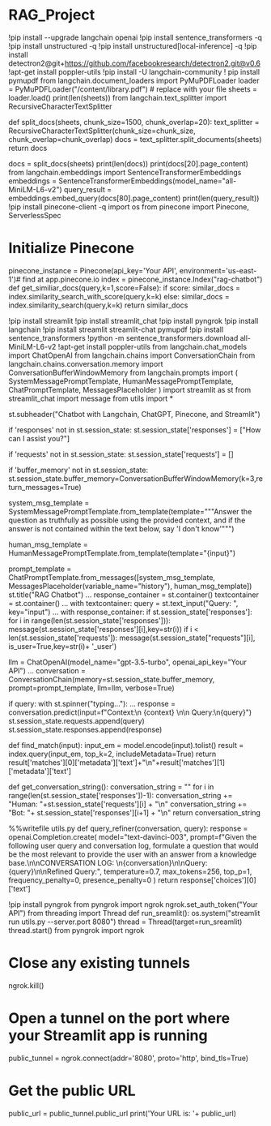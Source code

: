 # RAG_Project

!pip install --upgrade langchain openai
!pip install sentence_transformers -q
!pip install unstructured -q
!pip install unstructured[local-inference] -q
!pip install detectron2@git+https://github.com/facebookresearch/detectron2.git@v0.6
!apt-get install poppler-utils
!pip install -U langchain-community
! pip install pymupdf
from langchain.document_loaders import PyMuPDFLoader
loader = PyMuPDFLoader("/content/library.pdf") # replace with your file
sheets = loader.load()
print(len(sheets))
from langchain.text_splitter import RecursiveCharacterTextSplitter

def split_docs(sheets, chunk_size=1500, chunk_overlap=20):
  text_splitter = RecursiveCharacterTextSplitter(chunk_size=chunk_size, chunk_overlap=chunk_overlap)
  docs = text_splitter.split_documents(sheets)
  return docs

docs = split_docs(sheets)
print(len(docs))
print(docs[20].page_content)
from langchain.embeddings import SentenceTransformerEmbeddings
embeddings = SentenceTransformerEmbeddings(model_name="all-MiniLM-L6-v2")
query_result = embeddings.embed_query(docs[80].page_content)
print(len(query_result))
!pip install pinecone-client  -q
import os
from pinecone import Pinecone, ServerlessSpec
# Initialize Pinecone
pinecone_instance = Pinecone(api_key='Your API', environment='us-east-1')# find at app.pinecone.io
index = pinecone_instance.Index("rag-chatbot")
def get_similiar_docs(query,k=1,score=False):
  if score:
    similar_docs = index.similarity_search_with_score(query,k=k)
  else:
    similar_docs = index.similarity_search(query,k=k)
  return similar_docs

!pip install streamlit
!pip install streamlit_chat
!pip install pyngrok
!pip install langchain
!pip install streamlit streamlit-chat pymupdf
!pip install sentence_transformers
!python -m sentence_transformers.download all-MiniLM-L6-v2
!apt-get install poppler-utils
from langchain.chat_models import ChatOpenAI
from langchain.chains import ConversationChain
from langchain.chains.conversation.memory import ConversationBufferWindowMemory
from langchain.prompts import (
    SystemMessagePromptTemplate,
    HumanMessagePromptTemplate,
    ChatPromptTemplate,
    MessagesPlaceholder
)
import streamlit as st
from streamlit_chat import message
from utils import *

st.subheader("Chatbot with Langchain, ChatGPT, Pinecone, and Streamlit")

if 'responses' not in st.session_state:
    st.session_state['responses'] = ["How can I assist you?"]

if 'requests' not in st.session_state:
    st.session_state['requests'] = []

if 'buffer_memory' not in st.session_state:
            st.session_state.buffer_memory=ConversationBufferWindowMemory(k=3,return_messages=True)


system_msg_template = SystemMessagePromptTemplate.from_template(template="""Answer the question as truthfully as possible using the provided context,
and if the answer is not contained within the text below, say 'I don't know'""")


human_msg_template = HumanMessagePromptTemplate.from_template(template="{input}")

prompt_template = ChatPromptTemplate.from_messages([system_msg_template, MessagesPlaceholder(variable_name="history"), human_msg_template])
st.title("RAG Chatbot")
...
response_container = st.container()
textcontainer = st.container()
...
with textcontainer:
    query = st.text_input("Query: ", key="input")
    ...
with response_container:
    if st.session_state['responses']:
        for i in range(len(st.session_state['responses'])):
            message(st.session_state['responses'][i],key=str(i))
            if i < len(st.session_state['requests']):
                message(st.session_state["requests"][i], is_user=True,key=str(i)+ '_user')

llm = ChatOpenAI(model_name="gpt-3.5-turbo", openai_api_key="Your API")
...
conversation = ConversationChain(memory=st.session_state.buffer_memory, prompt=prompt_template, llm=llm, verbose=True)

if query:
    with st.spinner("typing..."):
        ...
        response = conversation.predict(input=f"Context:\n {context} \n\n Query:\n{query}")
    st.session_state.requests.append(query)
    st.session_state.responses.append(response)

def find_match(input):
    input_em = model.encode(input).tolist()
    result = index.query(input_em, top_k=2, includeMetadata=True)
    return result['matches'][0]['metadata']['text']+"\n"+result['matches'][1]['metadata']['text']

def get_conversation_string():
    conversation_string = ""
    for i in range(len(st.session_state['responses'])-1):
        conversation_string += "Human: "+st.session_state['requests'][i] + "\n"
        conversation_string += "Bot: "+ st.session_state['responses'][i+1] + "\n"
    return conversation_string

%%writefile utils.py
def query_refiner(conversation, query):
    response = openai.Completion.create(
    model="text-davinci-003",
    prompt=f"Given the following user query and conversation log, formulate a question that would be the most relevant to provide the user with an answer from a knowledge base.\n\nCONVERSATION LOG: \n{conversation}\n\nQuery: {query}\n\nRefined Query:",
    temperature=0.7,
    max_tokens=256,
    top_p=1,
    frequency_penalty=0,
    presence_penalty=0
    )
    return response['choices'][0]['text']

!pip install pyngrok
from pyngrok import ngrok
ngrok.set_auth_token("Your API")
from threading import Thread
def run_sreamlit():
    os.system("streamlit run utils.py --server.port 8080")
thread = Thread(target=run_sreamlit)
thread.start()
from pyngrok import ngrok

# Close any existing tunnels
ngrok.kill()

# Open a tunnel on the port where your Streamlit app is running
public_tunnel = ngrok.connect(addr='8080', proto='http', bind_tls=True)

# Get the public URL
public_url = public_tunnel.public_url
print('Your URL is: '+ public_url)
